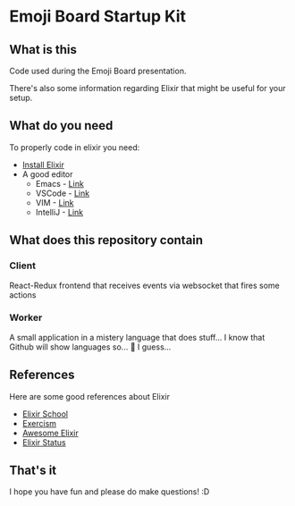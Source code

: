 # Emoji Board Startup Kit
## What is this

Code used during the Emoji Board presentation.

There's also some information regarding Elixir that might be useful for your setup.

## What do you need

To properly code in elixir you need:

* [Install Elixir](https://elixir-lang.org/install.html)
* A good editor
  * Emacs - [Link](https://github.com/tonini/alchemist.el)
  * VSCode - [Link](https://marketplace.visualstudio.com/items?itemName=mjmcloug.vscode-elixir)
  * VIM - [Link](https://github.com/slashmili/alchemist.vim)
  * IntelliJ - [Link](https://plugins.jetbrains.com/plugin/7522-elixir)

## What does this repository contain

### Client

React-Redux frontend that receives events via websocket that fires some actions

### Worker

A small application in a mistery language that does stuff... I know that Github will show languages so... :tada: I guess...

## References

Here are some good references about Elixir

* [Elixir School](https://elixirschool.com/en/)
* [Exercism](http://exercism.io/languages/elixir/about)
* [Awesome Elixir](https://github.com/h4cc/awesome-elixir)
* [Elixir Status](https://elixirstatus.com/)

## That's it

I hope you have fun and please do make questions! :D
